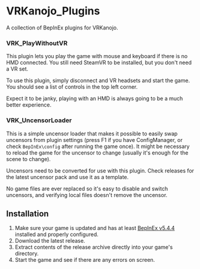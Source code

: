 # VRKanojo_Plugins
A collection of BepInEx plugins for VRKanojo.

### VRK_PlayWithoutVR
This plugin lets you play the game with mouse and keyboard if there is no HMD connected. You still need SteamVR to be installed, but you don't need a VR set. 

To use this plugin, simply disconnect and VR headsets and start the game. You should see a list of controls in the top left corner.

Expect it to be janky, playing with an HMD is always going to be a much better experience.

### VRK_UncensorLoader 
This is a simple uncensor loader that makes it possible to easily swap uncensors from plugin settings (press F1 if you have ConfigManager, or check `BepInEx\config` after running the game once). It might be necessary to reload the game for the uncensor to change (usually it's enough for the scene to change).

Uncensors need to be converted for use with this plugin. Check releases for the latest uncensor pack and use it as a template.

No game files are ever replaced so it's easy to disable and switch uncensors, and verifying local files doesn't remove the uncensor.

## Installation
1. Make sure your game is updated and has at least [BepInEx v5.4.4](https://github.com/BepInEx/BepInEx) installed and properly configured.
2. Download the latest release.
3. Extract contents of the release archive directly into your game's directory.
4. Start the game and see if there are any errors on screen.
